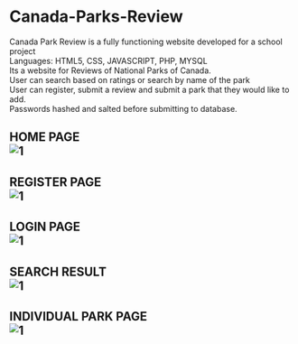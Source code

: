 # Canada-Parks-Review

Canada Park Review is a  fully functioning website developed for a school project </br>
Languages: HTML5, CSS, JAVASCRIPT, PHP, MYSQL </br>
Its a website for Reviews of National Parks of Canada. </br>
User can search based on ratings or search by name of the park </br>
User can register, submit a review and submit a park that they would like to add. </br>
Passwords hashed and salted before submitting to database. </br>


HOME PAGE </br>
![1](https://user-images.githubusercontent.com/23368989/33248151-56df20b0-d2f1-11e7-9e07-83e69a9f0313.PNG)
----

REGISTER PAGE </br>
![1](https://user-images.githubusercontent.com/23368989/33248928-8f286fb8-d2f5-11e7-8a16-f42262547d69.PNG)
----

LOGIN PAGE </br>
![1](https://user-images.githubusercontent.com/23368989/33248957-ae5a5e64-d2f5-11e7-83d2-8cbec4a5cef2.PNG)
----

SEARCH RESULT </br>
![1](https://user-images.githubusercontent.com/23368989/33249072-64f7a50a-d2f6-11e7-9edf-c8e4a8b301ab.PNG)
----

INDIVIDUAL PARK PAGE </br>
![1](https://user-images.githubusercontent.com/23368989/33249103-93ddfe96-d2f6-11e7-8a7f-9bd65c5727bd.PNG)
----
